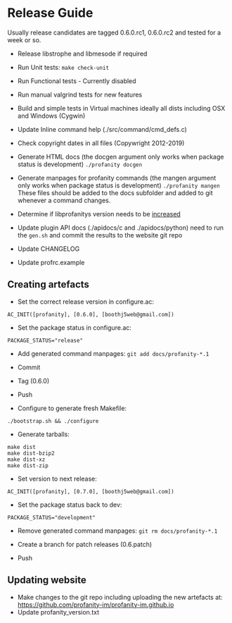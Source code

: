 # Release Guide

Usually release candidates are tagged 0.6.0.rc1, 0.6.0.rc2 and tested for a week or so.

* Release libstrophe and libmesode if required

* Run Unit tests: `make check-unit`
* Run Functional tests - Currently disabled
* Run manual valgrind tests for new features
* Build and simple tests in Virtual machines ideally all dists including OSX and Windows (Cygwin)

* Update Inline command help (./src/command/cmd_defs.c)
* Check copyright dates in all files (Copywright 2012-2019)

* Generate HTML docs (the docgen argument only works when package status is development)
    `./profanity docgen`

* Generate manpages for profanity commands (the mangen argument only works when package status is development)
    `./profanity mangen`
  These files should be added to the docs subfolder and added to git whenever a command changes.

* Determine if libprofanitys version needs to be [increased](https://github.com/profanity-im/profanity/issues/973)
* Update plugin API docs (./apidocs/c and ./apidocs/python) need to run the `gen.sh` and commit the results to the website git repo
* Update CHANGELOG
* Update profrc.example

## Creating artefacts
* Set the correct release version in configure.ac:

```
AC_INIT([profanity], [0.6.0], [boothj5web@gmail.com])
```

* Set the package status in configure.ac:

```
PACKAGE_STATUS="release"
```

* Add generated command manpages: `git add docs/profanity-*.1`

* Commit
* Tag (0.6.0)
* Push

* Configure to generate fresh Makefile:

```
./bootstrap.sh && ./configure
```

* Generate tarballs:

```
make dist
make dist-bzip2
make dist-xz
make dist-zip
```

* Set version to next release:

```
AC_INIT([profanity], [0.7.0], [boothj5web@gmail.com])
```

* Set the package status back to dev:

```
PACKAGE_STATUS="development"
```

* Remove generated command manpages: `git rm docs/profanity-*.1`

* Create a branch for patch releases (0.6.patch)
* Push

## Updating website
  * Make changes to the git repo including uploading the new artefacts at:
        https://github.com/profanity-im/profanity-im.github.io
  * Update profanity_version.txt
